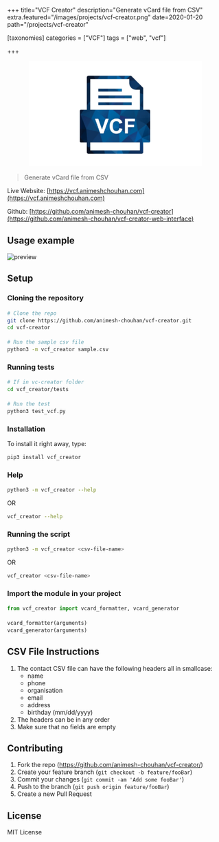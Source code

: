 +++
title="VCF Creator"
description="Generate vCard file from CSV"
extra.featured="/images/projects/vcf-creator.png"
date=2020-01-20
path="/projects/vcf-creator"

[taxonomies]
categories = ["VCF"]
tags = ["web", "vcf"]

+++

<!-- more -->
<p align="center">
   <img src="/images/projects/vcf-creator.png" alt="vcf-creator" style="max-width:80%;"/>
</p>

> Generate vCard file from CSV

Live Website: [https://vcf.animeshchouhan.com](https://vcf.animeshchouhan.com)

Github: [https://github.com/animesh-chouhan/vcf-creator](https://github.com/animesh-chouhan/vcf-creator-web-interface)

## Usage example

![preview](https://raw.githubusercontent.com/animesh-chouhan/vcf-creator/main/assets/preview.gif)

<!-- Click on the play button to see an example download.
[![asciicast](https://asciinema.org/a/422828.svg)](https://asciinema.org/a/422828) -->

## Setup

### Cloning the repository

```sh
# Clone the repo
git clone https://github.com/animesh-chouhan/vcf-creator.git
cd vcf-creator

# Run the sample csv file
python3 -m vcf_creator sample.csv
```

### Running tests

```sh
# If in vc-creator folder
cd vcf_creator/tests

# Run the test
python3 test_vcf.py
```

### Installation

To install it right away, type:

```sh
pip3 install vcf_creator
```

### Help

```sh
python3 -m vcf_creator --help
```

OR

```sh
vcf_creator --help
```

### Running the script

```sh
python3 -m vcf_creator <csv-file-name>
```

OR

```sh
vcf_creator <csv-file-name>
```

### Import the module in your project

```python
from vcf_creator import vcard_formatter, vcard_generator

vcard_formatter(arguments)
vcard_generator(arguments)

```

## CSV File Instructions

1. The contact CSV file can have the following headers all in smallcase:
   - name
   - phone
   - organisation
   - email
   - address
   - birthday (mm/dd/yyyy)
2. The headers can be in any order
3. Make sure that no fields are empty

## Contributing

1. Fork the repo (<https://github.com/animesh-chouhan/vcf-creator/>)
2. Create your feature branch (`git checkout -b feature/fooBar`)
3. Commit your changes (`git commit -am 'Add some fooBar'`)
4. Push to the branch (`git push origin feature/fooBar`)
5. Create a new Pull Request

<!-- Markdown link & img dfn's -->

[license]: https://img.shields.io/github/license/animesh-chouhan/vcf-creator
[wiki]: https://github.com/animesh-chouhan/vcf-creator/wiki

## License

MIT License
